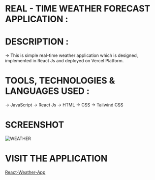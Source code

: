 # REAL - TIME WEATHER FORECAST APPLICATION :

# DESCRIPTION :
  -> This is simple real-time weather application which is designed,
     implemented in React Js and deployed on Vercel Platform.

# TOOLS, TECHNOLOGIES & LANGUAGES USED :
  -> JavaScript
  -> React Js
  -> HTML
  -> CSS
  -> Tailwind CSS

# SCREENSHOT
![WEATHER](https://github.com/user-attachments/assets/772d2125-df3b-4952-bb8b-f7e0c59e2276)

# VISIT THE APPLICATION
[React-Weather-App](https://react-weather-app-iota-orpin.vercel.app/)
